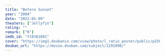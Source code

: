 ```yaml
---
title: "Before Sunset"
year: "2004"
date: "2022-01-09"
theaters: ["Jellyfin"]
rating: ""
remark: ["R"]
imdb_id: "tt0381681"
cover: "https://img1.doubanio.com/view/photo/l_ratio_poster/public/p2561542458.jpg"
douban_url: "https://movie.douban.com/subject/1291990/"
---
```

